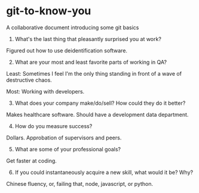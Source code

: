 # git-to-know-you
A collaborative document introducing some git basics

1. What's the last thing that pleasantly surprised you at work?

Figured out how to use deidentification software.


2. What are your most and least favorite parts of working in QA?

Least: Sometimes I feel I'm the only thing standing in front of a wave of destructive chaos.

Most: Working with developers.


3. What does your company make/do/sell? How could they do it better?

Makes healthcare software. Should have a development data department.


4. How do you measure success?

Dollars. Approbation of supervisors and peers.


5. What are some of your professional goals? 

Get faster at coding.


6. If you could instantaneously acquire a new skill, what would it be? Why?

Chinese fluency, or, failing that, node, javascript, or python.